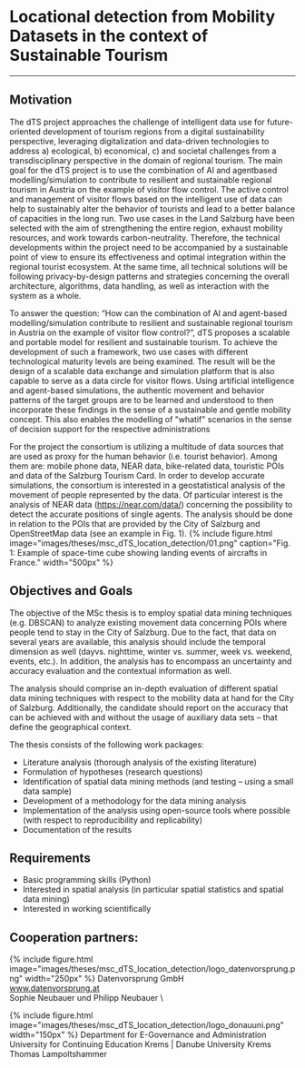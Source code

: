 # Locational detection from Mobility Datasets in the context of Sustainable Tourism

---
## Motivation
The dTS project approaches the challenge of intelligent data use for future-oriented development of tourism regions from a digital sustainability perspective, leveraging digitalization and data-driven technologies to address a) ecological, b) economical, c) and societal challenges from a transdisciplinary perspective in the domain of regional tourism. The main goal for the dTS project is to use the combination of AI and agentbased modelling/simulation to contribute to resilient and sustainable regional tourism in Austria on the example of visitor flow control. The active control and management of visitor flows based on the intelligent use of data can help to sustainably alter the behavior of tourists and lead to a better balance of capacities in the long run. Two use cases in the Land Salzburg have been selected with the aim of strengthening the entire region, exhaust mobility resources, and work towards carbon-neutrality. Therefore, the technical developments within the project need to be accompanied by a sustainable point of view to ensure its effectiveness and optimal integration within the regional tourist ecosystem. At the same time, all technical solutions will be following privacy-by-design patterns and strategies concerning the overall architecture, algorithms, data handling, as well as interaction with the system as a whole. 

To answer the question: “How can the combination of AI and agent-based modelling/simulation contribute to resilient and sustainable regional tourism in Austria on the example of visitor flow control?”, dTS proposes a scalable and portable model for resilient and sustainable tourism. To achieve the development of such a framework, two use cases with different technological maturity levels are being examined. The result will be the design of a scalable data exchange and simulation platform that is also capable to serve as a data circle for visitor flows. Using artificial intelligence and agent-based simulations, the authentic movement and behavior patterns of the target groups are to be learned and understood to then incorporate these findings in the sense of a sustainable and gentle mobility concept. This also enables the modelling of "whatif" scenarios in the sense of decision support for the respective administrations 

For the project the consortium is utilizing a multitude of data sources that are used as proxy for the human behavior (i.e. tourist behavior). Among them are: mobile phone data, NEAR data, bike-related data, touristic POIs and data of the Salzburg Tourism Card. In order to develop accurate simulations, the consortium is interested in a geostatistical analysis of the movement of people represented by the data. Of particular interest is the analysis of NEAR data (https://near.com/data/) concerning the possibility to detect the accurate positions of single agents. The analysis should be done in relation to the POIs that are provided by the City of Salzburg and OpenStreetMap data (see an example in Fig. 1).
{% 
    include figure.html 
    image="images/theses/msc_dTS_location_detection/01.png" 
    caption="Fig. 1: Example of space-time cube showing landing events of aircrafts in France."
    width="500px"
%}

## Objectives and Goals
The objective of the MSc thesis is to employ spatial data mining techniques (e.g. DBSCAN) to analyze existing movement data concerning POIs where people tend to stay in the City of Salzburg. Due to the fact, that data on several years are available, this analysis should include the temporal dimension as well (dayvs. nighttime, winter vs. summer, week vs. weekend, events, etc.). In addition, the analysis has to encompass an uncertainty and accuracy evaluation and the contextual information as well. 

The analysis should comprise an in-depth evaluation of different spatial data mining techniques with respect to the mobility data at hand for the City of Salzburg. Additionally, the candidate should report on the accuracy that can be achieved with and without the usage of auxiliary data sets – that define the geographical context. 

The thesis consists of the following work packages: 
* Literature analysis (thorough analysis of the existing literature) 
* Formulation of hypotheses (research questions) 
* Identification of spatial data mining methods (and testing – using a small data sample) 
* Development of a methodology for the data mining analysis 
* Implementation of the analysis using open-source tools where possible (with respect to reproducibility and replicability) 
* Documentation of the results

## Requirements
* Basic programming skills (Python)
* Interested in spatial analysis (in particular spatial statistics and spatial data mining)
* Interested in working scientifically


## Cooperation partners:
{% 
    include figure.html 
    image="images/theses/msc_dTS_location_detection/logo_datenvorsprung.png" 
    width="250px"
%}
Datenvorsprung GmbH \
www.datenvorsprung.at \
Sophie Neubauer und Philipp Neubauer \

{% 
    include figure.html 
    image="images/theses/msc_dTS_location_detection/logo_donauuni.png" 
    width="150px"
%}
Department for E-Governance and Administration \
University for Continuing Education Krems | Danube University Krems \
Thomas Lampoltshammer

